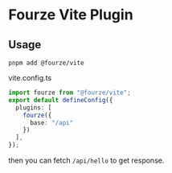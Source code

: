 # Fourze Vite Plugin

## Usage

`pnpm add @fourze/vite`

vite.config.ts

```ts
import fourze from "@fourze/vite";
export default defineConfig({
  plugins: [
    fourze({
      base: "/api"
    })
  ],
});
```

then you can fetch `/api/hello` to get response.
